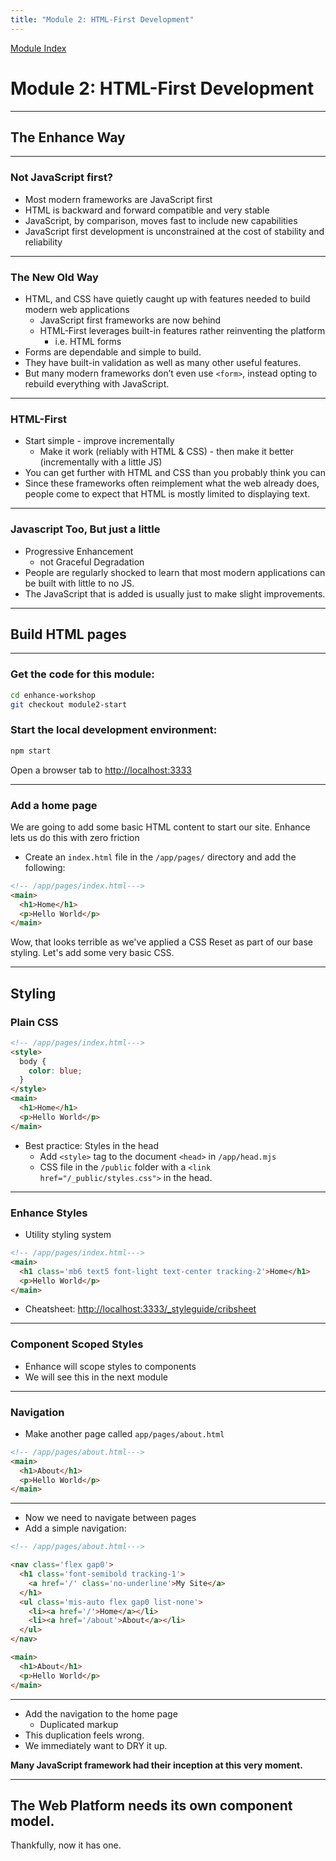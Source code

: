 ```yaml
---
title: "Module 2: HTML-First Development"
---
```


[Module Index](/)


# Module 2: HTML-First Development

---

## The Enhance Way

---

### Not JavaScript first?
  * Most modern frameworks are JavaScript first
  * HTML is backward and forward compatible and very stable
  * JavaScript, by comparison, moves fast to include new capabilities
  * JavaScript first development is unconstrained at the cost of stability and reliability

---
### The New Old Way

* HTML, and CSS have quietly caught up with features needed to build modern web applications
  * JavaScript first frameworks are now behind
  * HTML-First leverages built-in features rather reinventing the platform
      * i.e. HTML forms
* Forms are dependable and simple to build.
* They have built-in validation as well as many other useful features.
* But many modern frameworks don’t even use `<form>`, instead opting to rebuild everything with JavaScript.

---
### HTML-First
  * Start simple - improve incrementally
    * Make it work (reliably with HTML & CSS) - then make it better (incrementally with a little JS)
  * You can get further with HTML and CSS than you probably think you can
  * Since these frameworks often reimplement what the web already does, people come to expect that HTML is mostly limited to displaying text.

---
### Javascript Too, But just a little
* Progressive Enhancement
  * not Graceful Degradation
* People are regularly shocked to learn that most modern applications can be built with little to no JS.
* The JavaScript that is added is usually just to make slight improvements.

---

## Build HTML pages 

---

### Get the code for this module:

```bash
cd enhance-workshop
git checkout module2-start
```

### Start the local development environment:

```bash
npm start
```

Open a browser tab to [http://localhost:3333](http://localhost:3333)

---
### Add a home page

We are going to add some basic HTML content to start our site.
Enhance lets us do this with zero friction

* Create an `index.html` file in the `/app/pages/` directory and add the following:

```html
<!-- /app/pages/index.html--->
<main>
  <h1>Home</h1>
  <p>Hello World</p>
</main>
```

Wow, that looks terrible as we've applied a CSS Reset as part of our base styling. 
Let's add some very basic CSS.

---

## Styling

### Plain CSS


```html
<!-- /app/pages/index.html--->
<style>
  body {
    color: blue;
  }
</style>
<main>
  <h1>Home</h1>
  <p>Hello World</p>
</main>
```

* Best practice: Styles in the head
  * Add `<style>` tag to the document `<head>` in `/app/head.mjs`
  * CSS file in the `/public` folder with a `<link href="/_public/styles.css">` in the head.

---

### Enhance Styles


* Utility styling system

```html
<!-- /app/pages/index.html--->
<main>
  <h1 class='mb6 text5 font-light text-center tracking-2'>Home</h1>
  <p>Hello World</p>
</main>
```

* Cheatsheet: [http://localhost:3333/_styleguide/cribsheet](http://localhost:3333/_styleguide/cribsheet)


---
### Component Scoped Styles

* Enhance will scope styles to components
* We will see this in the next module


---

### Navigation

* Make another page called `app/pages/about.html`

```html
<!-- /app/pages/about.html--->
<main>
  <h1>About</h1>
  <p>Hello World</p>
</main>

```

---

* Now we need to navigate between pages
* Add a simple navigation:

```html
<!-- /app/pages/about.html--->

<nav class='flex gap0'>
  <h1 class='font-semibold tracking-1'>
    <a href='/' class='no-underline'>My Site</a>
  </h1>
  <ul class='mis-auto flex gap0 list-none'>
    <li><a href='/'>Home</a></li>
    <li><a href='/about'>About</a></li>
  </ul>
</nav>

<main>
  <h1>About</h1>
  <p>Hello World</p>
</main>
```


---

* Add the navigation to the home page
  * Duplicated markup
* This duplication feels wrong.
* We immediately want to DRY it up.

**Many JavaScript framework had their inception at this very moment.**

---

## **The Web Platform needs its own component model**.

Thankfully, now it has one.

